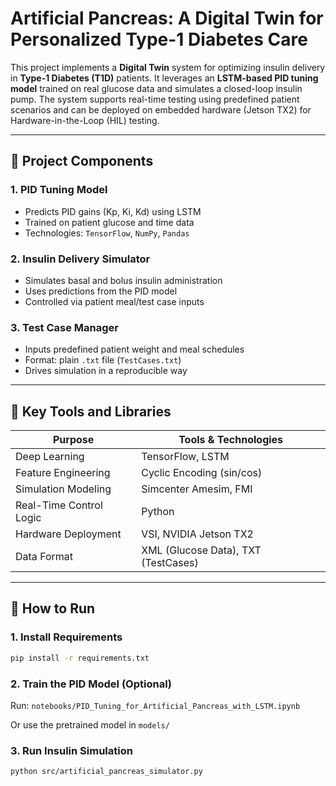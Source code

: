 # Artificial Pancreas: A Digital Twin for Personalized Type-1 Diabetes Care

This project implements a **Digital Twin** system for optimizing insulin delivery in **Type-1 Diabetes (T1D)** patients. It leverages an **LSTM-based PID tuning model** trained on real glucose data and simulates a closed-loop insulin pump. The system supports real-time testing using predefined patient scenarios and can be deployed on embedded hardware (Jetson TX2) for Hardware-in-the-Loop (HIL) testing.

---

## 🚀 Project Components

### 1. **PID Tuning Model**
- Predicts PID gains (Kp, Ki, Kd) using LSTM
- Trained on patient glucose and time data
- Technologies: `TensorFlow`, `NumPy`, `Pandas`

### 2. **Insulin Delivery Simulator**
- Simulates basal and bolus insulin administration
- Uses predictions from the PID model
- Controlled via patient meal/test case inputs

### 3. **Test Case Manager**
- Inputs predefined patient weight and meal schedules
- Format: plain `.txt` file (`TestCases.txt`)
- Drives simulation in a reproducible way

---

## 🧠 Key Tools and Libraries

| Purpose                  | Tools & Technologies                          |
|--------------------------|-----------------------------------------------|
| Deep Learning            | TensorFlow, LSTM                              |
| Feature Engineering      | Cyclic Encoding (sin/cos)                     |
| Simulation Modeling      | Simcenter Amesim, FMI                         |
| Real-Time Control Logic  | Python                                        |
| Hardware Deployment      | VSI, NVIDIA Jetson TX2                        |
| Data Format              | XML (Glucose Data), TXT (TestCases)          |

---

## 📄 How to Run

### 1. Install Requirements
```bash
pip install -r requirements.txt
```
### 2. Train the PID Model (Optional)
Run: `notebooks/PID_Tuning_for_Artificial_Pancreas_with_LSTM.ipynb`

Or use the pretrained model in `models/`
### 3. Run Insulin Simulation
```bash
python src/artificial_pancreas_simulator.py
```
